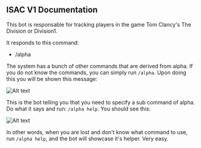 ## ISAC V1 Documentation

This bot is responsable for tracking players in the game Tom Clancy's The Division or Division1. 

It responds to this command:
 - /alpha 

The system has a bunch of other commands that are derived from alpha. If you do not know the commands, you can simply run 
```/alpha```. Upon doing this you will be shown this message:

![Alt text](image.png)

This is the bot telling you that you need to specify a sub command of alpha. Do what it says and run: ```/alpha help```. 
You should see this:

![Alt text](image-1.png)

In other words, when you are lost and don't know what command to use, run ```/alpha help```, and the bot will showcase it's helper. Very easy.